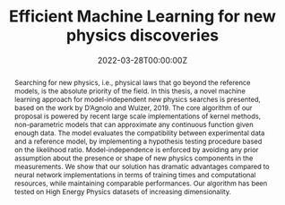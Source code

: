 ---
title: "Efficient Machine Learning for new physics discoveries"
authors: ""
date: "2022-03-28T00:00:00Z"
#doi: "10.3390/electronics9050758"

# Schedule page publish date (NOT publication's date).
# publishDate: "2020-04-10T00:00:00Z"

# Publication type.
# Legend: 0 = Uncategorized; 1 = Conference paper; 2 = Journal article;
# 3 = Preprint / Working Paper; 4 = Report; 5 = Book; 6 = Book section;
# 7 = Thesis; 8 = Patent
publication_types: ["7"]

# Publication name and optional abbreviated publication name.
# publication: "*arXiv preprint*"
# publication_short: In *Electronics 2020, 9, 758*

abstract: "Searching for new physics, i.e., physical laws that go beyond the reference models,
is the absolute priority of the field. In this thesis, a novel machine learning approach
for model-independent new physics searches is presented, based on the work by
D’Agnolo and Wulzer, 2019. The core algorithm of our proposal is powered by recent
large scale implementations of kernel methods, non-parametric models that can
approximate any continuous function given enough data. The model evaluates the
compatibility between experimental data and a reference model, by implementing
a hypothesis testing procedure based on the likelihood ratio. Model-independence
is enforced by avoiding any prior assumption about the presence or shape of new
physics components in the measurements. We show that our solution has dramatic
advantages compared to neural network implementations in terms of training times
and computational resources, while maintaining comparable performances. Our algorithm
has been tested on High Energy Physics datasets of increasing dimensionality."

# Summary. An optional shortened abstract.
#summary: A novel algorithm for the detection of dorsal fins is presented in the context of a fully automated pipeline for the photo-identification of Risso’s dolphins. A lightweight convolutional neural network (CNN) architecture is proposed to recognize fins among cropped images, filtering the inputs for the photo-identification algorithm.

tags:
- Machine learning
- High energy physics
featured: false

links:
# - name: Custom Link
# url: 'https://github.com/gvlos/master-thesis'
url_pdf: 'https://github.com/gvlos/master-thesis/blob/main/Master_Thesis.pdf'
# url_code: '#'
# url_dataset: '#'
# url_poster: 'https://gvlosapio.netlify.app/publication/journal-article/poster.pdf'
# url_project: ''
url_slides: 'https://github.com/gvlos/master-thesis/blob/main/MT_presentation.pdf'
# url_source: '#'
# url_video: 'https://weconf.eu/imeko-metrosea-2020/presentation/lightweight-and-efficient-convolutional-neural-networks-for-recognition-of-dolphin-dorsal-fins'

# Featured image
# To use, add an image named `featured.jpg/png` to your page's folder. 
image: 
  caption: ''
  focal_point: ""
  preview_only: false

# Associated Projects (optional).
#   Associate this publication with one or more of your projects.
#   Simply enter your project's folder or file name without extension.
#   E.g. `internal-project` references `content/project/internal-project/index.md`.
#   Otherwise, set `projects: []`.
projects: []

# Slides (optional).
#   Associate this publication with Markdown slides.
#   Simply enter your slide deck's filename without extension.
#   E.g. `slides: "example"` references `content/slides/example/index.md`.
#   Otherwise, set `slides: ""`.
slides: ""
---